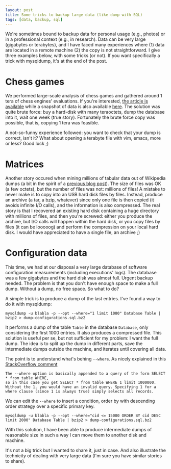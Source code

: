 ```yaml
---
layout: post
title: Some tricks to backup large data (like dump with SQL)
tags: [data, backup, sql] 
---
```


We're sometimes bound to backup data for personal usage (e.g., photos) or in a professional context (e.g., in research). 
Data can be very large (gigabytes or terabytes), and I have faced many experiences where (1) data are located in a remote machine (2) the copy is not straightforward. 
I give three examples below, with some tricks (or not). 
If you want specifically a trick with mysqldump, it's at the end of the post. 


# Chess games

We performed large-scale analysis of chess games and gathered around 1 tera of chess engines' evaluations. If you're interested, [the article is available](https://hal.inria.fr/hal-01307091) while a snapshot of data is also available [here](http://chess.variability.io/). 
The solution was quite brute force: buy a hard-disk with many teraoctets, dump the database into it, wait one week (true story). 
Fortunately the brute force copy was possible, that is, copying 1 tera was feasible. 

A not-so-funny experience followed: you want to check that your dump is correct, isn't it? 
What about opening a terabyte file with vim, emacs, more or less? Good luck ;) 

# Matrices

Another story occured when mining millions of tabular data out of Wikipedia dumps (a bit in the spirit of a [previous blog post](http://blog.mathieuacher.com/WikipediaMatrixChallenge/)). 
The size of files was OK (a few octets), but the number of files was not: millions of files! 
A mistake to never make is to copy into an USB hard disk files by files. Instead, produce an archive (a tar, a bzip, whatever) since only one file is then copied (it avoids infinite I/O calls), and the information is also compressed. The real story is that I recovered an existing hard disk containing a huge directory with millions of files, and then you're screwed: either you produce the archive, but I/O calls will happen within the hard disk, or you copy files by files (it can be looooog) and perform the compression on your local hard disk. 
I would have appreciated to have a single file, an archive ;)

# Configuration data 

This time, we had at our disposal a very large database of software configuration measurements (including executions' logs). 
The database was a few gigabytes and the hard disk was almost full. Urgent backup needed. 
The problem is that you don't have enough space to make a full dump. Without a dump, no free space. So what to do? 

A simple trick is to produce a dump of the last entries. 
I've found a way to do it with mysqldump:
```
mysqldump -u blabla -p --opt --where="1 limit 1000" Database Table | bzip2 > dump-configurations.sql.bz2
```

It performs a dump of the table `Table` in the database `Database`, only considering the first 1000 entries. 
It also produces a compressed file. 
This solution is useful per se, but not sufficient for my problem: I want the full dump. 
The idea is to split up the dump in different parts, save the intermediate dumps outside the machine, and iterates until covering all data.

The point is to understand what's behing `--where`. As nicely explained in this [StackOverflow comment](https://stackoverflow.com/questions/135835/limiting-the-number-of-records-from-mysqldump#comment7932450_135900)

```
The --where option is basically appended to a query of the form SELECT * from table WHERE, 
so in this case you get SELECT * from table WHERE 1 limit 1000000. 
Without the 1, you would have an invalid query. Specifying 1 for a where clause (since 1 is always true) simply selects all records.
```

We can edit the `--where` to insert a condition, order by with descending order strategy over a specific primary key. 

```
mysqldump -u blabla -p --opt --where="cid <= 15000 ORDER BY cid DESC limit 2000" Database Table | bzip2 > dump-configurations.sql.bz2
```
With this solution, I have been able to produce intermediate dumps of reasonable size in such a way I can move them to another disk and machine. 

It's not a big trick but I wanted to share it, just in case. And also illustrate the technicity of dealing with very large data (I'm sure you have similar stories to share). 



 





